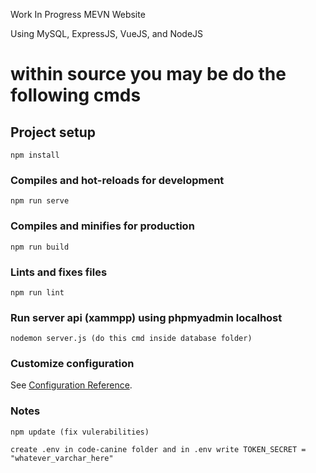 Work In Progress MEVN Website

Using MySQL, ExpressJS, VueJS, and NodeJS

# within source you may be do the following cmds

## Project setup

```
npm install
```

### Compiles and hot-reloads for development

```
npm run serve
```

### Compiles and minifies for production

```
npm run build
```

### Lints and fixes files

```
npm run lint
```

### Run server api (xammpp) using phpmyadmin localhost

```
nodemon server.js (do this cmd inside database folder)
```

### Customize configuration

See [Configuration Reference](https://cli.vuejs.org/config/).

### Notes

```
npm update (fix vulerabilities)
```

```
create .env in code-canine folder and in .env write TOKEN_SECRET = "whatever_varchar_here"
```